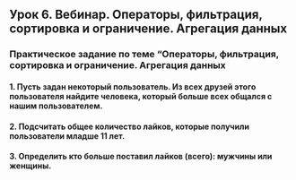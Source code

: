 ## Урок 6. Вебинар. Операторы, фильтрация, сортировка и ограничение. Агрегация данных
### Практическое задание по теме “Операторы, фильтрация, сортировка и ограничение. Агрегация данных
#### 1. Пусть задан некоторый пользователь. Из всех друзей этого пользователя найдите человека, который больше всех общался с нашим пользователем.
#### 2. Подсчитать общее количество лайков, которые получили пользователи младше 11 лет.
#### 3. Определить кто больше поставил лайков (всего): мужчины или женщины.